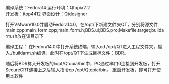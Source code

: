 编译系统：Fedora14
运行环境：Qtopia2.2  
开发板：itop4412
界面设计：Qtdesigner

打开VMware10.0并启动Fedora14.0，在/opt/下新建文件夹QT，分别将源文件main.cpp;main_form.cpp;main_form.h;BDS.ui;BDS.pro;Makefile.target;buildarm.sh放在该目录下

编译工程：
在Fedora14.0中打开系统终端，输入cd /opt/QT进入工程文件夹，输入./buildarm.sh编译，此时在/opt/QT下生成目标文件：BDR。

随后将BDR拷入开发板的/opt/Qtopia/bin中，PC通过串口0连接到开发板，打开SecureCRT连接上之后输入指令cp /opt/Qtopia/bin。
重启开发板，即可打开使用本软件

